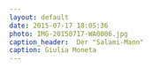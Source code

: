 ```yaml
---
layout: default
date: 2015-07-17 18:05:36
photo: IMG-20150717-WA0006.jpg
caption_header:  Der "Salami-Mann"
caption: Giulia Moneta
---
```

